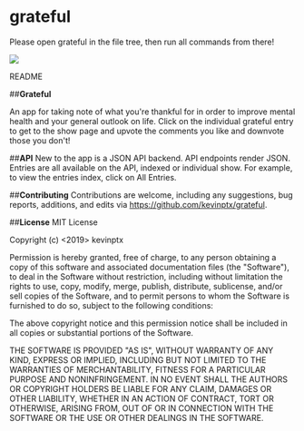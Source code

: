# grateful

Please open grateful in the file tree, then run all commands from there!

![](grateful.gif)

README

##**Grateful**

An app for taking note of what you're thankful for in order to improve mental health and your general outlook on life. Click on the individual grateful entry to get to the show page and upvote the comments you like and downvote those you don't!

##**API**
New to the app is a JSON API backend. API endpoints render JSON. Entries are all available on the API, indexed or individual show. For example, to view the entries index, click on All Entries.

##**Contributing**
Contributions are welcome, including any suggestions, bug reports, additions, and edits via https://github.com/kevinptx/grateful.

##**License**
MIT License

Copyright (c) <2019> kevinptx

Permission is hereby granted, free of charge, to any person obtaining a copy of this software and associated documentation files (the "Software"), to deal in the Software without restriction, including without limitation the rights to use, copy, modify, merge, publish, distribute, sublicense, and/or sell copies of the Software, and to permit persons to whom the Software is furnished to do so, subject to the following conditions:

The above copyright notice and this permission notice shall be included in all copies or substantial portions of the Software.

THE SOFTWARE IS PROVIDED "AS IS", WITHOUT WARRANTY OF ANY KIND, EXPRESS OR IMPLIED, INCLUDING BUT NOT LIMITED TO THE WARRANTIES OF MERCHANTABILITY, FITNESS FOR A PARTICULAR PURPOSE AND NONINFRINGEMENT. IN NO EVENT SHALL THE AUTHORS OR COPYRIGHT HOLDERS BE LIABLE FOR ANY CLAIM, DAMAGES OR OTHER LIABILITY, WHETHER IN AN ACTION OF CONTRACT, TORT OR OTHERWISE, ARISING FROM, OUT OF OR IN CONNECTION WITH THE SOFTWARE OR THE USE OR OTHER DEALINGS IN THE SOFTWARE.
